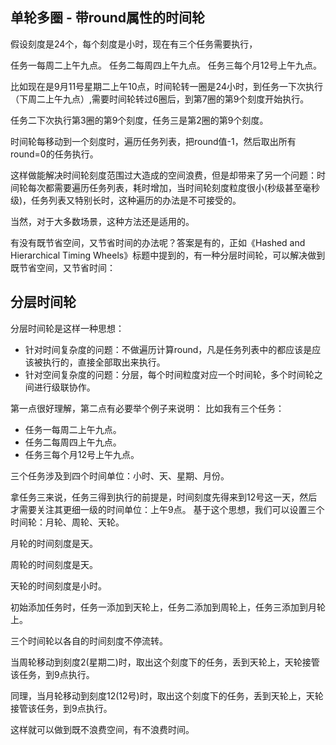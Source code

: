 

单轮多圈 - 带round属性的时间轮
--------------

假设刻度是24个，每个刻度是小时，现在有三个任务需要执行，

任务一每周二上午九点。
任务二每周四上午九点。
任务三每个月12号上午九点。

比如现在是9月11号星期二上午10点，时间轮转一圈是24小时，到任务一下次执行（下周二上午九点）,需要时间轮转过6圈后，到第7圈的第9个刻度开始执行。

任务二下次执行第3圈的第9个刻度，任务三是第2圈的第9个刻度。


时间轮每移动到一个刻度时，遍历任务列表，把round值-1，然后取出所有round=0的任务执行。

这样做能解决时间轮刻度范围过大造成的空间浪费，但是却带来了另一个问题：时间轮每次都需要遍历任务列表，耗时增加，当时间轮刻度粒度很小(秒级甚至毫秒级)，任务列表又特别长时，这种遍历的办法是不可接受的。

当然，对于大多数场景，这种方法还是适用的。

有没有既节省空间，又节省时间的办法呢？答案是有的，正如《Hashed and Hierarchical Timing Wheels》标题中提到的，有一种分层时间轮，可以解决做到既节省空间，又节省时间：




分层时间轮
--------------
分层时间轮是这样一种思想：

- 针对时间复杂度的问题：不做遍历计算round，凡是任务列表中的都应该是应该被执行的，直接全部取出来执行。
- 针对空间复杂度的问题：分层，每个时间粒度对应一个时间轮，多个时间轮之间进行级联协作。

第一点很好理解，第二点有必要举个例子来说明：
比如我有三个任务：
- 任务一每周二上午九点。
- 任务二每周四上午九点。
- 任务三每个月12号上午九点。

三个任务涉及到四个时间单位：小时、天、星期、月份。

拿任务三来说，任务三得到执行的前提是，时间刻度先得来到12号这一天，然后才需要关注其更细一级的时间单位：上午9点。
基于这个思想，我们可以设置三个时间轮：月轮、周轮、天轮。

月轮的时间刻度是天。

周轮的时间刻度是天。

天轮的时间刻度是小时。

初始添加任务时，任务一添加到天轮上，任务二添加到周轮上，任务三添加到月轮上。

三个时间轮以各自的时间刻度不停流转。

当周轮移动到刻度2(星期二)时，取出这个刻度下的任务，丢到天轮上，天轮接管该任务，到9点执行。

同理，当月轮移动到刻度12(12号)时，取出这个刻度下的任务，丢到天轮上，天轮接管该任务，到9点执行。

这样就可以做到既不浪费空间，有不浪费时间。

